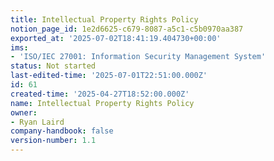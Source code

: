 ```yaml
---
title: Intellectual Property Rights Policy
notion_page_id: 1e2d6625-c679-8087-a5c1-c5b0970aa387
exported_at: '2025-07-02T18:41:19.404730+00:00'
ims:
- 'ISO/IEC 27001: Information Security Management System'
status: Not started
last-edited-time: '2025-07-01T22:51:00.000Z'
id: 61
created-time: '2025-04-27T18:52:00.000Z'
name: Intellectual Property Rights Policy
owner:
- Ryan Laird
company-handbook: false
version-number: 1.1
---
```


<!-- Unsupported block type: unsupported -->
